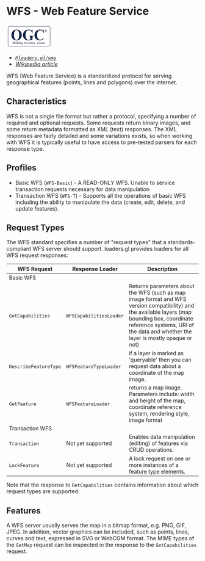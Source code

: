 # WFS - Web Feature Service

![ogc-logo](../../../images/logos/ogc-logo-60.png)

- *[`@loaders.gl/wms`](/docs/modules/wms)*
- *[Wikipedia article](https://en.wikipedia.org/wiki/Web_Feature_Service)*

WFS (Web Feature Service) is a standardized protocol for serving geographical features (points, lines and polygons) over the internet.

## Characteristics

WFS is not a single file format but rather a protocol, specifying a number of required and optional requests. Some requests return binary images, and some return metadata formatted as XML (text) responses. The XML responses are fairly detailed and some variations exists, so when working with WFS it is typically useful to have access to pre-tested parsers for each response type.

## Profiles

- Basic WFS (`WFS-Basic`) - A READ-ONLY WFS. Unable to service transaction requests necessary for data manipulation
- Transaction WFS (`WFS-T`) - Supports all the operations of basic WFS including the ability to manipulate the data (create, edit, delete, and update features).

## Request Types

The WFS standard specifies a number of "request types" that a standards-compliant WFS server should support. loaders.gl provides loaders for all WFS request responses:

| **WFS Request**       | **Response Loader**         | **Description**                                                                                                                                                                                                                    |
| --------------------- | --------------------------- | ---------------------------------------------------------------------------------------------------------------------------------------------------------------------------------------------------------------------------------- |
| Basic WFS
| `GetCapabilities`     | `WFSCapabilitiesLoader`     | Returns parameters about the WFS (such as map image format and WFS version compatibility) and the available layers (map bounding box, coordinate reference systems, URI of the data and whether the layer is mostly opaque or not) |
| `DescribeFeatureType` | `WFSFeatureTypeLoader`      | if a layer is marked as 'queryable' then you can request data about a coordinate of the map image.                                                                                                                                 |
| `GetFeature`          | `WFSFeatureLoader`               | returns a map image. Parameters include: width and height of the map, coordinate reference system, rendering style, image format                                                                                                   |
| Transaction WFS
| `Transaction`       | Not yet supported | Enables data manipulation (editing) of features via CRUD operations.                                      |
| `LockFeature`    | Not yet supported              | A lock request on one or more instances of a feature type elements.                                                                                                                                                               |

Note that the response to `GetCapabilities` contains information about which request types are supported

## Features

A WFS server usually serves the map in a bitmap format, e.g. PNG, GIF, JPEG. In addition, vector graphics can be included, such as points, lines, curves and text, expressed in SVG or WebCGM format. The MIME types of the `GetMap` request can be inspected in the response to the `GetCapabilities` request.

